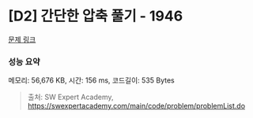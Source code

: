 # [D2] 간단한 압축 풀기 - 1946 

[문제 링크](https://swexpertacademy.com/main/code/problem/problemDetail.do?contestProbId=AV5PmkDKAOMDFAUq) 

### 성능 요약

메모리: 56,676 KB, 시간: 156 ms, 코드길이: 535 Bytes



> 출처: SW Expert Academy, https://swexpertacademy.com/main/code/problem/problemList.do